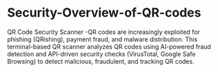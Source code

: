 # Security-Overview-of-QR-codes
QR Code Security Scanner -QR codes are increasingly exploited for phishing (QRishing), payment fraud, and malware distribution. This terminal-based QR scanner analyzes QR codes using AI-powered fraud detection and API-driven security checks (VirusTotal, Google Safe Browsing) to detect malicious, fraudulent, and tracking QR codes.
